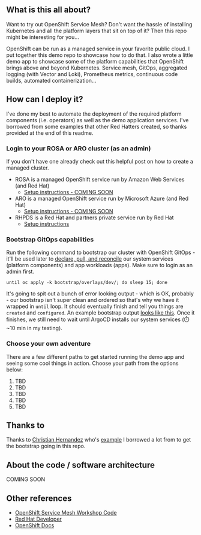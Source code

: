 ## What is this all about?
Want to try out OpenShift Service Mesh? Don't want the hassle of installing Kubernetes and all the platform layers that sit on top of it? Then this repo might be interesting for you...

OpenShift can be run as a managed service in your favorite public cloud. I put together this demo repo to showcase how to do that. I also wrote a little demo app to showcase some of the platform capabilities that OpenShift brings above and beyond Kubernetes. Service mesh, GitOps, aggregated logging (with Vector and Loki), Prometheus metrics, continuous code builds, automated containerization...

## How can I deploy it?
I've done my best to automate the deployment of the required platform components (i.e. operators) as well as the demo application services. I've borrowed from some examples that other Red Hatters created, so thanks provided at the end of this readme.

### Login to your ROSA or ARO cluster (as an admin)
If you don't have one already check out this helpful post on how to create a managed cluster.
* ROSA is a managed OpenShift service run by Amazon Web Services (and Red Hat)
    * [Setup instructions - COMING SOON]()
* ARO is a managed OpenShift service run by Microsoft Azure (and Red Hat)
    * [Setup instructions - COMING SOON]()
* RHPDS is a Red Hat and partners private service run by Red Hat
    * [Setup instructions](./.docs/setup-rhpds.md)

### Bootstrap GitOps capabilities
Run the following command to bootstrap our cluster with OpenShift GitOps - it'll be used later to [declare, pull, and reconcile](https://opengitops.dev/) our system services (platform components) and app workloads (apps). Make sure to login as an admin first.

```until oc apply -k bootstrap/overlays/dev/; do sleep 15; done```

It's going to spit out a bunch of error looking output - which is OK, probably - our bootstrap isn't super clean and ordered so that's why we have it wrapped in `until` loop. It should eventually finish and tell you things are `created` and `configured`. An example bootstrap output [looks like this](./.docs/bootstrap-output.txt). Once it finishes, we still need to wait until ArgoCD installs our system services (:stopwatch: ~10 min in my testing).

### Choose your own adventure
There are a few different paths to get started running the demo app and seeing some cool things in action. Choose your path from the options below:
1) TBD
2) TBD
3) TBD
4) TBD
5) TBD

## Thanks to
Thanks to [Christian Hernandez](https://github.com/christianh814) who's [example](https://github.com/christianh814/ocp-sm-ar/tree/main) I borrowed a lot from to get the bootstrap going in this repo.

## About the code / software architecture
COMING SOON

## Other references
* [OpenShift Service Mesh Workshop Code](https://github.com/RedHatGov/service-mesh-workshop-code)
* [Red Hat Developer](https://developers.redhat.com/)
* [OpenShift Docs](https://docs.openshift.com/container-platform/latest/)